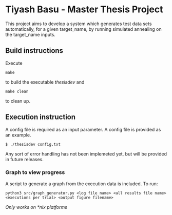# Tiyash Basu - Master Thesis Project

This project aims to develop a system which generates test data sets automatically, for a given target_name, by running simulated annealing on the target_name inputs.


## Build instructions

Execute
```
make
```
to build the executable *thesisdev* and
```
make clean
```
to clean up.


## Execution instruction

A config file is required as an input parameter. A config file is provided as an example.
```
$ ./thesisdev config.txt
```

Any sort of error handling has not been implemeted yet, but will be provided in future releases.


### Graph to view progress

A script to generate a graph from the execution data is included. To run:
```
python3 src/graph_generator.py <log file name> <all results file name> <executions per trial> <output figure filename>
```

*_Only works on *nix platforms_*
